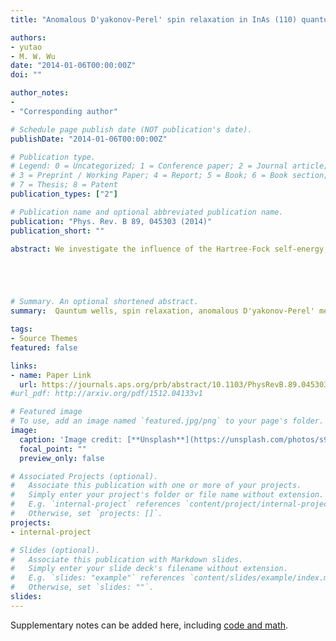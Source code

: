```yaml
---
title: "Anomalous D'yakonov-Perel' spin relaxation in InAs (110) quantum wells under strong magnetic FIeld: Role of Hartree-Fock self-energy"

authors:
- yutao
- M. W. Wu
date: "2014-01-06T00:00:00Z"
doi: ""

author_notes:
- 
- "Corresponding author"

# Schedule page publish date (NOT publication's date).
publishDate: "2014-01-06T00:00:00Z"

# Publication type.
# Legend: 0 = Uncategorized; 1 = Conference paper; 2 = Journal article;
# 3 = Preprint / Working Paper; 4 = Report; 5 = Book; 6 = Book section;
# 7 = Thesis; 8 = Patent
publication_types: ["2"]

# Publication name and optional abbreviated publication name.
publication: "Phys. Rev. B 89, 045303 (2014)"
publication_short: ""

abstract: We investigate the influence of the Hartree-Fock self-energy, acting as an effective magnetic field, on the anomalous Dyakonov-Perel spin relaxation in InAs (110) quantum wells when the magnetic field in the Voigt configuration is much stronger than the spin-orbit-coupled field. The transverse and longitudinal spin relaxations are discussed both analytically and numerically. For the transverse configuration, it is found that the spin relaxation is very sensitive to the Hartree-Fock effective magnetic field, which is very different from the conventional Dyakonov-Perel spin relaxation. Even an extremely small spin polarization (P=0.1%) can significantly influence the behavior of the spin relaxation. It is further revealed that this comes from the unique form of the effective inhomogeneous broadening, originated from the mutually perpendicular spin-orbit-coupled field and strong magnetic field. It is shown that this effective inhomogeneous broadening is very small and hence very sensitive to the Hartree-Fock field. Moreover, we further find that in the spin polarization dependence, the transverse spin relaxation time decreases with the increase of the spin polarization in the intermediate spin polarization regime, which is also very different from the conventional situation, where the spin relaxation is always suppressed by the Hartree-Fock field. It is revealed that this opposite trend comes from the additional spin relaxation channel induced by the HF field. For the longitudinal configuration, we find that the spin relaxation can be either suppressed or enhanced by the Hartree-Fock field if the spin polarization is parallel or antiparallel to the magnetic field.





# Summary. An optional shortened abstract.
summary:  Qauntum wells, spin relaxation, anomalous D'yakonov-Perel' mechanism, Hartree-Fock field.

tags:
- Source Themes
featured: false

links:
- name: Paper Link
  url: https://journals.aps.org/prb/abstract/10.1103/PhysRevB.89.045303
#url_pdf: http://arxiv.org/pdf/1512.04133v1

# Featured image
# To use, add an image named `featured.jpg/png` to your page's folder. 
image:
  caption: 'Image credit: [**Unsplash**](https://unsplash.com/photos/s9CC2SKySJM)'
  focal_point: ""
  preview_only: false

# Associated Projects (optional).
#   Associate this publication with one or more of your projects.
#   Simply enter your project's folder or file name without extension.
#   E.g. `internal-project` references `content/project/internal-project/index.md`.
#   Otherwise, set `projects: []`.
projects:
- internal-project

# Slides (optional).
#   Associate this publication with Markdown slides.
#   Simply enter your slide deck's filename without extension.
#   E.g. `slides: "example"` references `content/slides/example/index.md`.
#   Otherwise, set `slides: ""`.
slides:
---
```


Supplementary notes can be added here, including [code and math](https://sourcethemes.com/academic/docs/writing-markdown-latex/).

